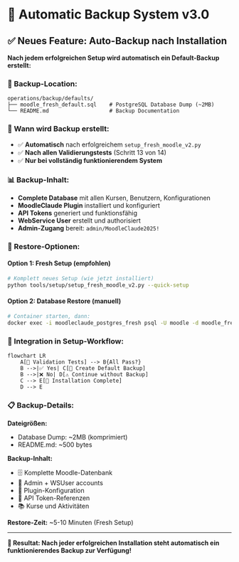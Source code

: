 # 💾 Automatic Backup System v3.0

## ✅ Neues Feature: Auto-Backup nach Installation

**Nach jedem erfolgreichen Setup wird automatisch ein Default-Backup erstellt:**

### 📁 Backup-Location:
```
operations/backup/defaults/
├── moodle_fresh_default.sql    # PostgreSQL Database Dump (~2MB)
└── README.md                   # Backup Documentation
```

### 🔄 Wann wird Backup erstellt:
- ✅ **Automatisch** nach erfolgreichem `setup_fresh_moodle_v2.py`
- ✅ **Nach allen Validierungstests** (Schritt 13 von 14)
- ✅ **Nur bei vollständig funktionierendem System**

### 📊 Backup-Inhalt:
- **Complete Database** mit allen Kursen, Benutzern, Konfigurationen
- **MoodleClaude Plugin** installiert und konfiguriert
- **API Tokens** generiert und funktionsfähig
- **WebService User** erstellt und authorisiert
- **Admin-Zugang** bereit: `admin/MoodleClaude2025!`

### 🚀 Restore-Optionen:

#### **Option 1: Fresh Setup (empfohlen)**
```bash
# Komplett neues Setup (wie jetzt installiert)
python tools/setup/setup_fresh_moodle_v2.py --quick-setup
```

#### **Option 2: Database Restore (manuell)**
```bash
# Container starten, dann:
docker exec -i moodleclaude_postgres_fresh psql -U moodle -d moodle_fresh < operations/backup/defaults/moodle_fresh_default.sql
```

### 🎯 Integration in Setup-Workflow:

```mermaid
flowchart LR
    A[🧪 Validation Tests] --> B{All Pass?}
    B -->|✅ Yes| C[💾 Create Default Backup]
    B -->|❌ No| D[⚠️ Continue without Backup]
    C --> E[🎉 Installation Complete]
    D --> E
```

### 📋 Backup-Details:

**Dateigrößen:**
- Database Dump: ~2MB (komprimiert)
- README.md: ~500 bytes

**Backup-Inhalt:**
- 🗄️ Komplette Moodle-Datenbank
- 👥 Admin + WSUser accounts
- 🔧 Plugin-Konfiguration
- 🎫 API Token-Referenzen
- 📚 Kurse und Aktivitäten

**Restore-Zeit:** ~5-10 Minuten (Fresh Setup)

---

**🎯 Resultat: Nach jeder erfolgreichen Installation steht automatisch ein funktionierendes Backup zur Verfügung!**